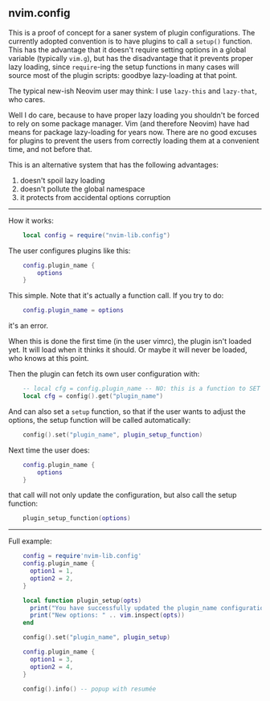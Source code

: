 ## nvim.config

This is a proof of concept for a saner system of plugin configurations.
The currently adopted convention is to have plugins to call a `setup()`
function. This has the advantage that it doesn't require setting options in
a global variable (typically `vim.g`), but has the disadvantage that it
prevents proper lazy loading, since `require`-ing the setup functions in many
cases will source most of the plugin scripts: goodbye lazy-loading at that
point.

The typical new-ish Neovim user may think: I use `lazy-this` and `lazy-that`,
who cares.

Well I do care, because to have proper lazy loading you shouldn't be forced to
rely on some package manager. Vim (and therefore Neovim) have had means for
package lazy-loading for years now. There are no good excuses for plugins to
prevent the users from correctly loading them at a convenient time, and not
before that.

This is an alternative system that has the following advantages:

1. doesn't spoil lazy loading
2. doesn't pollute the global namespace
3. it protects from accidental options corruption

-------------------------------------------------------------------------------

How it works:
```lua
    local config = require("nvim-lib.config")
```
The user configures plugins like this:
```lua
    config.plugin_name {
        options
    }
```
This simple. Note that it's actually a function call. If you try to do:
```lua
    config.plugin_name = options
```
it's an error.

When this is done the first time (in the user vimrc), the plugin isn't loaded
yet. It will load when it thinks it should. Or maybe it will never be loaded,
who knows at this point.

Then the plugin can fetch its own user configuration with:
```lua
    -- local cfg = config.plugin_name -- NO: this is a function to SET options
    local cfg = config().get("plugin_name")
```
And can also set a `setup` function, so that if the user wants to adjust the
options, the setup function will be called automatically:
```lua
    config().set("plugin_name", plugin_setup_function)
```
Next time the user does:
```lua
    config.plugin_name {
        options
    }
```
that call will not only update the configuration, but also call the setup
function:
```lua
    plugin_setup_function(options)
```
-------------------------------------------------------------------------------

Full example:
```lua
    config = require'nvim-lib.config'
    config.plugin_name {
      option1 = 1,
      option2 = 2,
    }

    local function plugin_setup(opts)
      print("You have successfully updated the plugin_name configuration.")
      print("New options: " .. vim.inspect(opts))
    end

    config().set("plugin_name", plugin_setup)

    config.plugin_name {
      option1 = 3,
      option2 = 4,
    }

    config().info() -- popup with resumée
```
